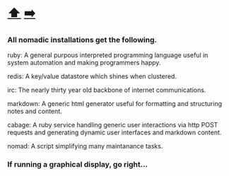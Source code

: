 # [:arrow_up:](/PROCESS.md) [:arrow_right:](/HUB.md)

### All nomadic installations get the following.

ruby: A general purpous interpreted programming language useful in system automation and making programmers happy.

redis: A key/value datastore which shines when clustered.

irc: The nearly thirty year old backbone of internet communications.

markdown: A generic html generator useful for formatting and structuring notes and content.

cabage: A ruby service handling generic user interactions via http POST requests and generating dynamic user interfaces and markdown content.

nomad: A script simplifying many maintanance tasks.

### If running a graphical display, go right...
